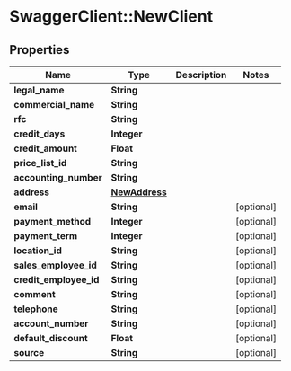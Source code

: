 # SwaggerClient::NewClient

## Properties
Name | Type | Description | Notes
------------ | ------------- | ------------- | -------------
**legal_name** | **String** |  | 
**commercial_name** | **String** |  | 
**rfc** | **String** |  | 
**credit_days** | **Integer** |  | 
**credit_amount** | **Float** |  | 
**price_list_id** | **String** |  | 
**accounting_number** | **String** |  | 
**address** | [**NewAddress**](NewAddress.md) |  | 
**email** | **String** |  | [optional] 
**payment_method** | **Integer** |  | [optional] 
**payment_term** | **Integer** |  | [optional] 
**location_id** | **String** |  | [optional] 
**sales_employee_id** | **String** |  | [optional] 
**credit_employee_id** | **String** |  | [optional] 
**comment** | **String** |  | [optional] 
**telephone** | **String** |  | [optional] 
**account_number** | **String** |  | [optional] 
**default_discount** | **Float** |  | [optional] 
**source** | **String** |  | [optional] 


